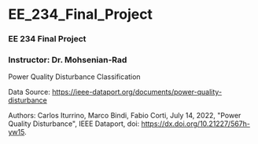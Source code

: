 # EE_234_Final_Project

### EE 234 Final Project
### Instructor: Dr. Mohsenian-Rad


Power Quality Disturbance Classification

Data Source: https://ieee-dataport.org/documents/power-quality-disturbance

Authors:
Carlos Iturrino, Marco Bindi, Fabio Corti, July 14, 2022, "Power Quality Disturbance", IEEE Dataport, doi: https://dx.doi.org/10.21227/567h-yw15.
